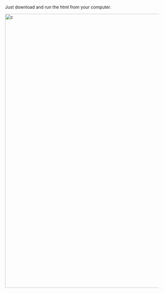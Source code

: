 Just download and run the html from your computer. 


<img width="1242" height="896" alt="c" src="https://github.com/user-attachments/assets/310c318e-1231-4610-8450-623d695f2087" />
